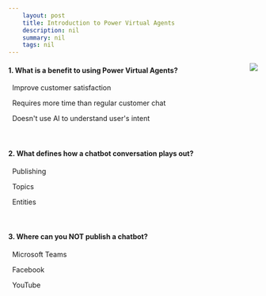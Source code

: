 ```yaml
---
    layout: post
    title: Introduction to Power Virtual Agents 
    description: nil
    summary: nil
    tags: nil
---
```



 <a target="_blank" href="https://docs.microsoft.com/en-us/learn/modules/introduction-power-virtual-agents/4-knowledge-check/"><i class="fas fa-external-link-alt"></i> </a>
 <img align="right" src="https://docs.microsoft.com/en-us/learn/achievements/introduction-to-power-virtual-agents.svg">
####  1. What is a benefit to using Power Virtual Agents?


<i class='fas fa-check-square' style='color: Dodgerblue;'></i> &nbsp;&nbsp;Improve customer satisfaction

<i class='far fa-square'></i> &nbsp;&nbsp;Requires more time than regular customer chat

<i class='far fa-square'></i> &nbsp;&nbsp;Doesn't use AI to understand user's intent
<br />
<br />
<br />

####  2. What defines how a chatbot conversation plays out?


<i class='far fa-square'></i> &nbsp;&nbsp;Publishing

<i class='fas fa-check-square' style='color: Dodgerblue;'></i> &nbsp;&nbsp;Topics

<i class='far fa-square'></i> &nbsp;&nbsp;Entities
<br />
<br />
<br />

####  3. Where can you NOT publish a chatbot?


<i class='far fa-square'></i> &nbsp;&nbsp;Microsoft Teams

<i class='far fa-square'></i> &nbsp;&nbsp;Facebook

<i class='fas fa-check-square' style='color: Dodgerblue;'></i> &nbsp;&nbsp;YouTube
<br />
<br />
<br />

